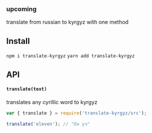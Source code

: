 ### upcoming
translate from russian to kyrgyz with one method

## Install

```npm i translate-kyrgyz```
```yarn add translate-kyrgyz```


## API

#### `translate(text)`

translates any cyrillic word to kyrgyz 

```js
var { translate } = require('translate-kyrgyz/src');

translate('eleven'); // "Он үч"
```